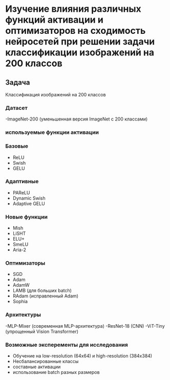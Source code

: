 # Изучение влияния различных функций активации и оптимизаторов на сходимость нейросетей при решении задачи классификации изображений на 200 классов

## Задача 
Классификация изображений на 200 классов



### Датасет 
-ImageNet-200 (уменьшенная версия ImageNet с 200 классами)

### используемые функции активации


### Базовые
- ReLU
- Swish
- GELU
### Адаптивные
- PAReLU
- Dynamic Swish
- Adaptive GELU
### Новые функции 
- Mish
- LiSHT
- ELU+
- SmeLU
- Aria-2

### Оптимизаторы
- SGD
- Adam
- AdamW
- LAMB (для больших batch)
- RAdam (исправленный Adam)
- Sophia 



### Архитектуры
-MLP-Mixer (современная MLP-архитектура)
-ResNet-18 (CNN)
-ViT-Tiny (упрощенный Vision Transformer)



### Возможные эксперементы для исследования 
- Обучение на low-resolution (64x64) и high-resolution (384x384)
- Несбалансированные классы
- составные активации
- использование batch разных размеров

